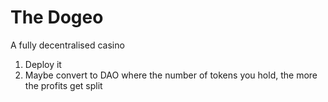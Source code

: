 # The Dogeo

A fully decentralised casino

1. Deploy it
2. Maybe convert to DAO where the number of tokens you hold, the more the profits get split